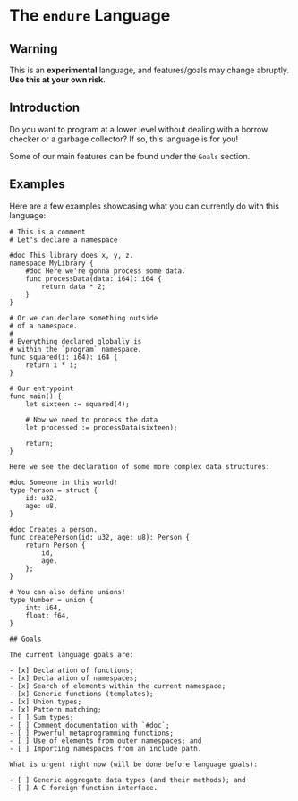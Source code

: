 # The `endure` Language

## Warning

This is an **experimental** language, and features/goals may change abruptly. **Use this at your own risk**.

## Introduction

Do you want to program at a lower level without dealing with a borrow checker or a garbage collector? If so, this language is for you!

Some of our main features can be found under the `Goals` section.

## Examples

Here are a few examples showcasing what you can currently do with this language:

```endure
# This is a comment
# Let's declare a namespace

#doc This library does x, y, z.
namespace MyLibrary {
    #doc Here we're gonna process some data.
    func processData(data: i64): i64 {
        return data * 2;
    }
}

# Or we can declare something outside
# of a namespace.
#
# Everything declared globally is
# within the `program` namespace.
func squared(i: i64): i64 {
    return i * i;
}

# Our entrypoint
func main() {
    let sixteen := squared(4);

    # Now we need to process the data
    let processed := processData(sixteen);

    return;
}

Here we see the declaration of some more complex data structures:

#doc Someone in this world!
type Person = struct {
    id: u32,
    age: u8,
}

#doc Creates a person.
func createPerson(id: u32, age: u8): Person {
    return Person {
        id,
        age,
    };
}

# You can also define unions!
type Number = union {
    int: i64,
    float: f64,
}

## Goals

The current language goals are:

- [x] Declaration of functions;
- [x] Declaration of namespaces;
- [x] Search of elements within the current namespace;
- [x] Generic functions (templates);
- [x] Union types;
- [x] Pattern matching;
- [ ] Sum types;
- [ ] Comment documentation with `#doc`;
- [ ] Powerful metaprogramming functions;
- [ ] Use of elements from outer namespaces; and
- [ ] Importing namespaces from an include path.

What is urgent right now (will be done before language goals):

- [ ] Generic aggregate data types (and their methods); and
- [ ] A C foreign function interface.
